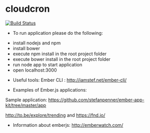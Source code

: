 cloudcron
=========

[![Build Status](https://magnum.travis-ci.com/Naviam/cloudcron.svg?token=4rGmbsqofyYvrbteixY9&branch=master)](https://magnum.travis-ci.com/Naviam/cloudcron)

- To run application please do the following:
* install nodejs and npm
* install bower
* execute npm install in the root project folder
* execute bower install in the root project folder
* run node app to start application
* open localhost:3000

- Useful tools:
Ember CLI : http://iamstef.net/ember-cli/

- Examples of Ember.js applications:

Sample application: https://github.com/stefanpenner/ember-app-kit/tree/master/app

http://to.be/explore/trending
and
https://fnd.io/

- Information about emberjs: 
http://emberwatch.com/